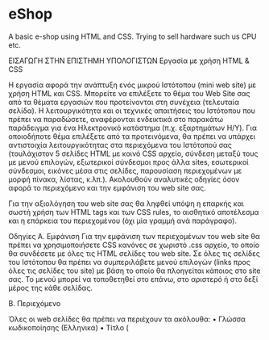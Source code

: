 # eShop
A basic e-shop using HTML and CSS. Trying to sell hardware such us CPU etc.

ΕΙΣΑΓΩΓΗ ΣΤΗΝ ΕΠΙΣΤΗΜΗ ΥΠΟΛΟΓΙΣΤΩΝ
Εργασία με χρήση HTML & CSS

Η εργασία αφορά την ανάπτυξη ενός μικρού Ιστότοπου (mini web site) με χρήση HTML και CSS.
Μπορείτε να επιλέξετε το θέμα του Web Site σας από τα θέματα εργασιών που προτείνονται στη
συνέχεια (τελευταία σελίδα). Η λειτουργικότητα και οι τεχνικές απαιτήσεις του Ιστότοπου που
πρέπει να παραδώσετε, αναφέρονται ενδεικτικά στο παρακάτω παράδειγμα για ένα Ηλεκτρονικό
κατάστημα (π.χ. εξαρτημάτων H/Y). Για οποιοδήποτε θέμα επιλέξετε από τα προτεινόμενα, θα
πρέπει να υπάρχει αντιστοιχία λειτουργικότητας στα περιεχόμενα του Ιστότοπού σας (τουλάχιστον
5 σελίδες HTML με κοινό CSS αρχείο, σύνδεση μεταξύ τους με μενού επιλογών, εξωτερικοί
σύνδεσμοι προς άλλα sites, εσωτερικοί σύνδεσμοι, εικόνες μέσα στις σελίδες, παρουσίαση
περιεχομένων με μορφή πίνακα, λίστας, κ.λπ.). Ακολουθούν αναλυτικές οδηγίες όσον αφορά το
περιεχόμενο και την εμφάνιση του web site σας.

Για την αξιολόγηση του web site σας θα ληφθεί υπόψη η επαρκής και σωστή χρήση των HTML tags
και των CSS rules, το αισθητικό αποτέλεσμα και η επάρκεια του περιεχομένου (όχι μία γραμμή ανά
παράγραφο).

Οδηγίες
Α. Εμφάνιση
Για την εμφάνιση των περιεχομένων του web site θα πρέπει να χρησιμοποιήσετε CSS κανόνες σε
χωριστό .css αρχείο, το οποίο θα συνδέσετε με όλες τις HTML σελίδες του web site. Σε όλες τις
σελίδες του Ιστότοπου θα πρέπει να συμπεριλάβετε μενού επιλογών (links προς όλες τις σελίδες
του site) με βάση το οποίο θα πλοηγείται κάποιος στο site σας. Το μενού μπορεί να τοποθετηθεί στο
επάνω, στο αριστερό ή στο δεξί μέρος της κάθε σελίδας.

Β. Περιεχόμενο

Όλες οι web σελίδες θα πρέπει να περιέχουν τα ακόλουθα:
• Γλώσσα κωδικοποίησης (Ελληνικά)
• Τίτλο (<title>) Ιστότοπου (π.χ. το όνομα του καταστήματος).
  
1•
Menu επιλογών (μπορείτε να το υλοποιήσετε σύμφωνα με το παράδειγμα κώδικα που έχει
δοθεί στα πλαίσια του εργαστηρίου ή με όποιο άλλο τρόπο επιθυμείτε) με συνδέσμους προς
όλες τις σελίδες του site.
Παράδειγμα menu:
o Το κατάστημα (σύνδεσμος προς σελίδα shop.html)
o Προϊόντα (σύνδεσμος προς σελίδα products.html)
o Αξιολόγηση (εξωτερικός σύνδεσμος προς κάποιο εξωτερικό site αναζήτησης με τα
στοιχεία το καταστήματος, π.χ. skroutz, ebay, κ.λπ., θα πρέπει να ανοίγει σε νέο
παράθυρο)
o Επικοινωνία (σύνδεσμος προς σελίδα contact.html)
Το web site σας θα πρέπει να αποτελείται κατ' ελάχιστο από πέντε web σελίδες με ενδεικτικό
περιεχόμενο:
1. Αρχική Σελίδα (home page) με όνομα αρχείου index.html, η οποία περιέχει:
•
•
Μία παράγραφο εισαγωγική με την περιγραφή του αντικειμένου της Ιστοσελίδας
Μία εικόνα/φωτογραφία σχετική με το περιεχόμενο της Ιστοσελίδας
2. Σελίδα (έστω shop.html), η οποία περιέχει:
•
•
Σύντομη περιγραφή του καταστήματος
Πίνακα με τις εταιρείες για τις οποίες λειτουργεί ως αντιπρόσωπος. Κάθε εικόνα θα λειτουργεί ως
υπερσύνδεσμος που παραπέμπει στην ιστοσελίδα της αντίστοιχης εταιρείας:
...
3. Σελίδα (έστω products.html), η οποία θα περιέχει:
•
•
Ενότητα “Κατηγορίες προϊόντων”:
o Μη αριθμημένη λίστα με τις κατηγορίες προϊόντων. Κάθε στοιχείο της λίστας θα έχει
τη μορφή εσωτερικού υπερσυνδέσμου που θα παραπέμπει στο πρώτο προϊόν του
πίνακα προϊόντων (βλέπε παρακάτω) που ανήκει στην κατηγορία.
Ενότητα “Προϊόντα”:
o Πίνακας με 15 προϊόντα τα οποία διαθέτει το κατάστημα. Για κάθε προϊόν θα δίνεται
η κατηγορία του, η ονομασία και η τιμή του. Τα προϊόντα θα είναι ταξινομημένα
βάσει κατηγορίας και θα παρουσιάζονται σε μορφή πίνακα όπως φαίνεται στον
επόμενο πίνακα.
o Η ονομασία κάθε προϊόντος θα έχει τη μορφή υπερσυνδέσμου που θα παραπέμπει
σε σελίδα με αναλυτική περιγραφή του προϊόντος. Η σελίδα της αναλυτικής
περιγραφής του πρώτου προϊόντος θα δημιουργηθεί από εσάς όπως θα εξηγηθεί
παρακάτω. Οι σύνδεσμοι για τα υπόλοιπα προϊόντα θα παραπέμπουν στις
αντίστοιχες σελίδες των κατασκευαστών.
Κατηγορία Προϊόν Τιμή
CPU Intel Core i7 – 7700 280 euro
24. Σελίδα (έστω product_details.html), η οποία θα περιέχει:
•
•
•
Επικεφαλίδα με την ονομασία του προϊόντος.
o Μη αριθμημένη λίστα με την τιμή και την εγγύηση του προϊόντος.
Ενότητα με ονομασία “Περιγραφή”, η οποία θα περιλαμβάνει σύντομη περιγραφή του
προϊόντος.
Ενότητα με ονομασία “Χαρακτηριστικά”, η οποία θα περιλαμβάνει μη αριθμημένη λίστα
με τα χαρακτηριστικά του προϊόντος.
o Πίνακας μιας γραμμής όπου κάθε κελί θα περιλαμβάνει μια φωτογραφία του
προϊόντος.
5. Σελίδα με γενικές πληροφορίες και στοιχεία επικοινωνίας (έστω contact.html), η οποία θα
περιέχει:
• Περιγραφή σχετικά με την εργασία και το μάθημα στα πλαίσια του οποίου πραγματοποιήθηκε.
• Πηγές από τις οποίες αντλήσατε υλικό για το περιεχόμενο του site σας (π.χ. αν πρόκειται για web-
site θα βάλετε ένα link σε αυτό, αν πρόκειται για βιβλίο θα αναφέρετε τον τίτλο και τον
συγγραφέα του).
•
Στοιχεία επικοινωνίας με τους δημιουργούς της Ιστοσελίδας σε μορφή πίνακα:
Ονοματεπώνυμο
Αριθμός Μητρώου
email
Προσοχή: Για την κατασκευή των Ιστοσελίδων απαγορεύεται η χρήση ειδικευμένων εργαλείων,
όπως οι HTML editors (π.χ. DreamWeaver, κλπ). Οι ομάδες θα πρέπει να αναπτύξουν τον κώδικα
χρησιμοποιώντας απλούς editors (π.χ. Notepad++, Visual Studio code, κ.λπ.).
3Θέματα Εργασιών (για να επιλέξετε)
Θέμα
1. Ταξιδιωτικός Οδηγός με παρουσίαση συγκεκριμένου προορισμού/ων (αξιοθέατα, διαμονή,
μέρη για φαγητό/ποτό, εκδρομές/δραστηριότητες σε κοντινά μέρη, επικοινωνία)
2. Εκπαιδευτική παρουσίαση συγκεκριμένου ρεύματος ζωγραφικής (χαρακτηριστικά γνωρίσματα,
κυριότεροι εκπρόσωποι, γνωστά έργα, κλπ) [π.χ. κυβισμός]
3. Οδηγός εκμάθησης συγκεκριμένου μουσικού οργάνου (πως παίζεται, νότες, γνωστοί μουσικοί,
κλπ) [π.χ. τρομπέτα, βιολοντσέλο]
4. Οδηγός εκμάθησης κάποιας γλώσσας προγραμματισμού ή κάποιου λογισμικού (περιγραφή,
χρήση, βασικές εντολές, παραδείγματα κώδικα, κλπ)
5. Παρουσίαση του αγαπημένου σας συγκροτήματος (μέλη συγκροτήματος, είδος μουσικής,
συναυλίες/events, δισκογραφία, κλπ)
6. Παρουσίαση ενός πρωτότυπου ολυμπιακού αθλήματος της προτίμησής σας (ιστορία, κανόνες,
ρεκόρ, αθλητές, κλπ) [π.χ. baseball, cricket, χορός στον πάγο]
7. Οδηγός συναρμολόγησης υπολογιστή (τεχνικά μέρη - hardware)
8. Web-site για εκμάθηση (ξένης) γλώσσας της προτίμησής σας [π.χ. αγγλικά, γαλλικά, νοηματική]
9. Εκμάθηση επιτραπέζιου παιχνιδιού της προτίμησής σας (κανόνες, στρατηγικές, κλπ)
10. Εφευρέσεις και Εφευρέτες [π.χ. τηλέφωνο, ατμομηχανές]
11. Οδηγός οδηγικής συμπεριφοράς (σήματα, ΚΟΚ, κλπ)
12. Οδηγός Ο.Π.Α. για πρωτοετείς φοιτητές (σχολές, κτίρια, γραφεία, γραμματείες, κλπ)
13. Μάθημα Φωτογραφίας για αρχάριους (τεχνικές, μηχανές, φακοί, κλπ)
14.
Μάθημα Μαγειρικής (π.χ. για φοιτητές, υγιεινή διατροφή, κλπ) (τεχνικές, γενικές συμβουλές,
κλπ)
15. Κάποιο ανάλογο (δικής σας εμπνεύσεως) θέμα
4
